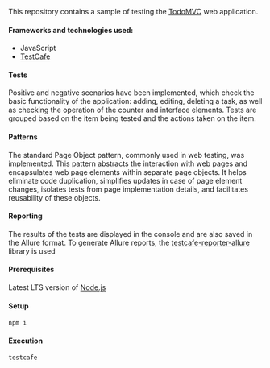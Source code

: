 This repository contains a sample of testing the [TodoMVC](https://todomvc.com/examples/angular2/) web application.

#### Frameworks and technologies used:
* JavaScript
* [TestCafe](https://testcafe.io/)

#### Tests
Positive and negative scenarios have been implemented, which check the basic functionality of the application: adding, editing, deleting a task, as well as checking the operation of the counter and interface elements.
Tests are grouped based on the item being tested and the actions taken on the item.

#### Patterns
The standard Page Object pattern, commonly used in web testing, was implemented. This pattern abstracts the interaction with web pages and encapsulates web page elements within separate page objects. It helps eliminate code duplication, simplifies updates in case of page element changes, isolates tests from page implementation details, and facilitates reusability of these objects.

#### Reporting
The results of the tests are displayed in the console and are also saved in the Allure format. To generate Allure reports, the [testcafe-reporter-allure](https://www.npmjs.com/package/testcafe-reporter-allure) library is used

#### Prerequisites
Latest LTS version of [Node.js](https://nodejs.org/en)

#### Setup
`npm i`

#### Execution
`testcafe`